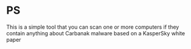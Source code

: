 # PS
This is a simple tool that you can scan one or more computers if they contain anything about Carbanak malware based on a KasperSky white paper

